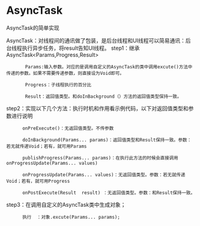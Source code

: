 # AsyncTask
AsyncTask的简单实现

AsyncTask：对线程间的通讯做了包装，是后台线程和UI线程可以简易通讯：后台线程执行异步任务，将result告知UI线程。
step1：继承AsyncTask<Params,Progress,Result>

           Params:输入参数。对应的是调用自定义的AsyncTask的类中调用excute()方法中传递的参数。如果不需要传递参数，则直接设为Void即可。

           Progress：子线程执行的百分比

           Result：返回值类型。和doInBackground（）方法的返回值类型保持一致。

step2：实现以下几个方法：执行时机和作用看示例代码，以下对返回值类型和参数进行说明

          onPreExecute()：无返回值类型。不传参数

          doInBackground(Params... params)：返回值类型和Result保持一致。参数：若无就传递Void；若有，就可用Params

          publishProgress(Params... params)：在执行此方法的时候会直接调用onProgressUpdate(Params... values)

          onProgressUpdate(Params... values)：无返回值类型。参数：若无就传递Void；若有，就可用Progress

          onPostExecute(Result  result) ：无返回值类型。参数：和Result保持一致。

step3：在调用自定义的AsyncTask类中生成对象；

          执行  ：对象.excute(Params... params);
